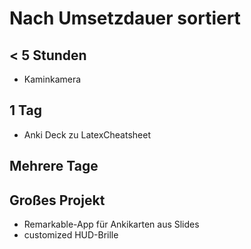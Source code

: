 # Nach Umsetzdauer sortiert

## < 5 Stunden
- Kaminkamera

## 1 Tag
- Anki Deck zu LatexCheatsheet

## Mehrere Tage


## Großes Projekt
- Remarkable-App für Ankikarten aus Slides
- customized HUD-Brille